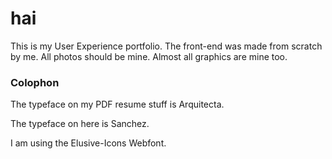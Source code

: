 hai
===

This is my User Experience portfolio. 
The front-end was made from scratch by me. All photos should be mine. Almost all graphics are mine too.




### Colophon

The typeface on my PDF resume stuff is Arquitecta.

The typeface on here is Sanchez.

I am using the Elusive-Icons Webfont.

